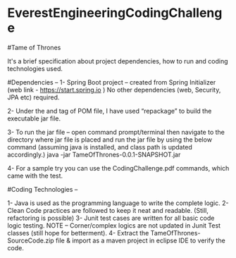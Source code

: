 # EverestEngineeringCodingChallenge

#Tame of Thrones

It's a brief specification about project dependencies, how to run and coding technologies used.

#Dependencies – 
1-	Spring Boot project – created from Spring Initializer (web link - https://start.spring.io )
No other dependencies (web, Security, JPA etc) required.

2-	Under the <build> and <plugins> tag of POM file, I have used “repackage” to build the executable jar file.

3-	To run the jar file – open command prompt/terminal then navigate to the directory where jar file is placed and run the jar file by using the below command (assuming java is installed, and class path is updated accordingly.)
 java -jar TameOfThrones-0.0.1-SNAPSHOT.jar

4-	For a sample try you can use the CodingChallenge.pdf commands, which came with the test.

#Coding Technologies – 

1-	Java is used as the programming language to write the complete logic.
2-	Clean Code practices are followed to keep it neat and readable.
(Still, refactoring is possible)
3-	Junit test cases are written for all basic code logic testing.
NOTE – Corner/complex logics are not updated in Junit Test classes (still hope for betterment).
4-	Extract the TameOfThrones-SourceCode.zip file & import as a maven project in eclipse IDE to verify the code.
